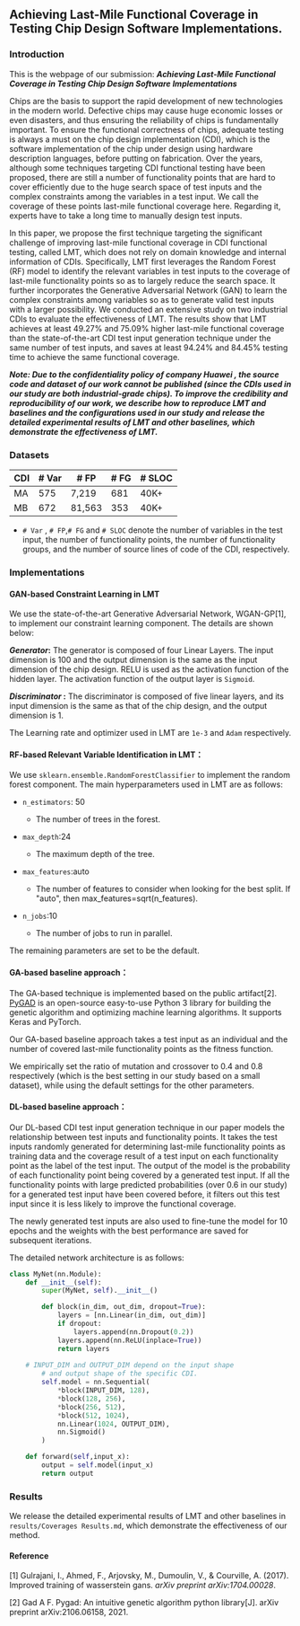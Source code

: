 ## Achieving Last-Mile Functional Coverage in Testing Chip Design Software Implementations.

### Introduction

This is the webpage of our submission: ***Achieving Last-Mile Functional Coverage in Testing Chip Design Software Implementations***

Chips are the basis to support the rapid development of new technologies in the modern world. Defective chips may cause huge economic losses or even disasters, and thus ensuring the reliability of chips is fundamentally important. To ensure the functional correctness of chips, adequate testing is always a must on the chip design implementation (CDI), which is the software implementation of the chip under design using hardware description languages, before putting on fabrication. Over the years, although some techniques targeting CDI functional testing have been proposed, there are still a number of functionality points that are hard to cover efficiently due to the huge search space of test inputs and the complex constraints among the variables in a test input. We call the coverage of these points last-mile functional coverage here. Regarding it, experts have to take a long time to manually design test inputs.

In this paper, we propose the first technique targeting the significant challenge of improving last-mile functional coverage in CDI functional testing, called LMT, which does not rely on domain knowledge and internal information of CDIs. Specifically, LMT first leverages the Random Forest (RF) model to identify the relevant variables in test inputs to the coverage of last-mile functionality points so as to largely reduce the search space. It further incorporates the Generative Adversarial Network (GAN) to learn the complex constraints among variables so as to generate valid test inputs with a larger possibility. We conducted an extensive study on two industrial CDIs to evaluate the effectiveness of LMT. The results show that LMT achieves at least 49.27% and 75.09% higher last-mile functional coverage than the state-of-the-art CDI test input generation technique under the same number of test inputs, and saves at least 94.24% and 84.45% testing time to achieve the same functional coverage.

***Note: Due to the confidentiality policy of company Huawei , the source code and dataset of our work cannot be published (since the CDIs used in our study are both industrial-grade chips). To improve the credibility and reproducibility of our work, we describe how to reproduce LMT and baselines and the configurations used in our study and release the detailed experimental results of LMT and other baselines, which demonstrate the effectiveness of LMT.***

### Datasets

| CDI  | # Var | # FP   | # FG | # SLOC |
| ---- | ----- | ------ | ---- | ------ |
| MA   | 575   | 7,219  | 681  | 40K+   |
| MB   | 672   | 81,563 | 353  | 40K+   |

- `# Var` , `# FP`,`# FG` and `# SLOC` denote the number of variables in the test input, the number of functionality points, the number of functionality groups, and the number of source lines of code of the CDI, respectively.

### Implementations

#### GAN-based Constraint Learning in LMT

We use the state-of-the-art Generative Adversarial Network, WGAN-GP[1], to implement our constraint learning component. The details are shown below: 

***Generator*:** The generator is composed of four Linear Layers. The input dimension is 100 and the output dimension is the same as the input dimension of the chip design. RELU is used as the activation function of the hidden layer. The activation function of the output layer is `Sigmoid`.

***Discriminator* :** The discriminator is composed of five linear layers, and its input dimension is the same as that of the chip design, and the output dimension is 1.

The Learning rate and optimizer used in LMT are `1e-3` and `Adam` respectively. 

#### RF-based Relevant Variable Identification in LMT：

We use `sklearn.ensemble.RandomForestClassifier` to implement the random forest component. The main hyperparameters used in LMT are as follows:

- `n_estimators`: 50
  - The number of trees in the forest.

- `max_depth`:24
  - The maximum depth of the tree. 

- `max_features`:auto
  - The number of features to consider when looking for the best split. If "auto", then max_features=sqrt(n_features).

- `n_jobs`:10
  - The number of jobs to run in parallel. 

The remaining parameters are set to be the default.

#### GA-based baseline approach：

The GA-based technique is implemented based on the public artifact[2]. [PyGAD](https://github.com/ahmedfgad/GeneticAlgorithmPython) is an open-source easy-to-use Python 3 library for building the genetic algorithm and optimizing machine learning algorithms. It supports Keras and PyTorch. 

Our GA-based baseline approach takes a test input as an individual and the number of covered last-mile functionality points as the fitness function.

We empirically set the ratio of mutation and crossover to 0.4 and 0.8 respectively (which is the best setting in our study based on a small dataset), while using the default settings for the other parameters.

#### DL-based baseline approach：

Our DL-based CDI test input generation technique in our paper models the relationship between test inputs and functionality points.  It takes the test inputs randomly generated for determining last-mile functionality points as training data and the coverage result of a test input on each functionality point as the label of the test input. The output of the model is the probability of each functionality point being covered by a generated test input. If all the functionality points with large predicted probabilities (over 0.6 in our study) for a generated test input have been covered before, it filters out this test input since it is less likely to improve the functional coverage. 

The newly generated test inputs are also used to fine-tune the model for 10 epochs and the weights with the best performance are saved for subsequent iterations.

The detailed network architecture is as follows:

```python
class MyNet(nn.Module):
    def __init__(self):
        super(MyNet, self).__init__()

        def block(in_dim, out_dim, dropout=True):
            layers = [nn.Linear(in_dim, out_dim)]
            if dropout:
                layers.append(nn.Dropout(0.2))
            layers.append(nn.ReLU(inplace=True))
            return layers
        
	# INPUT_DIM and OUTPUT_DIM depend on the input shape
        # and output shape of the specific CDI. 
        self.model = nn.Sequential(
            *block(INPUT_DIM, 128),
            *block(128, 256),
            *block(256, 512),
            *block(512, 1024),
            nn.Linear(1024, OUTPUT_DIM),
            nn.Sigmoid()
        )

    def forward(self,input_x):
        output = self.model(input_x)
        return output
```

### Results

We release the detailed experimental results of LMT and other baselines in `results/Coverages Results.md`, which demonstrate the effectiveness of our method.

#### Reference

[1] Gulrajani, I., Ahmed, F., Arjovsky, M., Dumoulin, V., & Courville, A. (2017). Improved training of wasserstein gans. *arXiv preprint arXiv:1704.00028*.

[2] Gad A F. Pygad: An intuitive genetic algorithm python library[J]. arXiv preprint arXiv:2106.06158, 2021.
